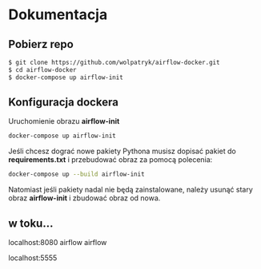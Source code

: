 # Dokumentacja

## Pobierz repo

```sh
$ git clone https://github.com/wolpatryk/airflow-docker.git
$ cd airflow-docker
$ docker-compose up airflow-init
```

## Konfiguracja dockera

Uruchomienie obrazu **airflow-init**

```sh
docker-compose up airflow-init
```

Jeśli chcesz dograć nowe pakiety Pythona musisz dopisać pakiet do **requirements.txt** i przebudować obraz za pomocą polecenia:

```sh
docker-compose up --build airflow-init
```

Natomiast jeśli pakiety nadal nie będą zainstalowane, należy usunąć stary obraz **airflow-init** i zbudować obraz od nowa.

## w toku...

localhost:8080
airflow
airflow

localhost:5555
